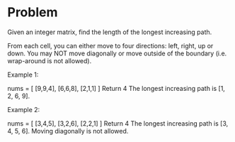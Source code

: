 Problem
===
Given an integer matrix, find the length of the longest increasing path.

From each cell, you can either move to four directions: left, right, up or down. You may NOT move diagonally or move outside of the boundary (i.e. wrap-around is not allowed).

Example 1:

nums = [
  [9,9,4],
  [6,6,8],
  [2,1,1]
]
Return 4
The longest increasing path is [1, 2, 6, 9].

Example 2:

nums = [
  [3,4,5],
  [3,2,6],
  [2,2,1]
]
Return 4
The longest increasing path is [3, 4, 5, 6]. Moving diagonally is not allowed.
